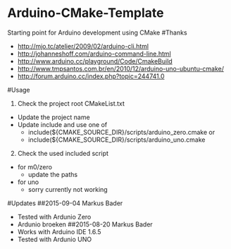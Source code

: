# Arduino-CMake-Template
Starting point for Arduino development using CMake
#Thanks
- http://mjo.tc/atelier/2009/02/arduino-cli.html
- http://johanneshoff.com/arduino-command-line.html
- http://www.arduino.cc/playground/Code/CmakeBuild
- http://www.tmpsantos.com.br/en/2010/12/arduino-uno-ubuntu-cmake/
- http://forum.arduino.cc/index.php?topic=244741.0

#Usage
1. Check the project root CMakeList.txt 
  * Update the project name
  * Update include and use one of
    - include(${CMAKE_SOURCE_DIR}/scripts/arduino_zero.cmake or
    - include(${CMAKE_SOURCE_DIR}/scripts/arduino_uno.cmake
2. Check the used included script
  * for m0/zero
    - update the paths
  * for uno
    - sorry currently not working
  
#Updates
##2015-09-04 
Markus Bader
- Tested with Ardunio Zero
- Ardunio broeken
##2015-08-20 
Markus Bader
- Works with Arduino IDE 1.6.5
- Tested with Ardunio UNO
